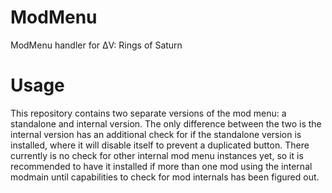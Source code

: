 # ModMenu
ModMenu handler for ΔV: Rings of Saturn

# Usage
This repository contains two separate versions of the mod menu: a standalone and internal version. The only difference between the two is the internal version has an additional check for if the standalone version is installed, where it will disable itself to prevent a duplicated button. There currently is no check for other internal mod menu instances yet, so it is recommended to have it installed if more than one mod using the internal modmain until capabilities to check for mod internals has been figured out.
